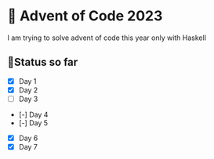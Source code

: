 # 🎅 Advent of Code 2023

I am trying to solve advent of code this year only with Haskell

## 🚩Status so far

- [x] Day 1 
- [x] Day 2 
- [ ] Day 3 
- [-] Day 4 
- [-] Day 5 
- [x] Day 6 
- [x] Day 7 
